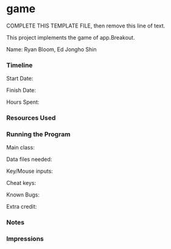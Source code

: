 game
====

COMPLETE THIS TEMPLATE FILE, then remove this line of text.

This project implements the game of app.Breakout.

Name: Ryan Bloom, Ed Jongho Shin

### Timeline

Start Date: 

Finish Date: 

Hours Spent:

### Resources Used


### Running the Program

Main class:

Data files needed: 

Key/Mouse inputs:

Cheat keys:

Known Bugs:

Extra credit:


### Notes


### Impressions

